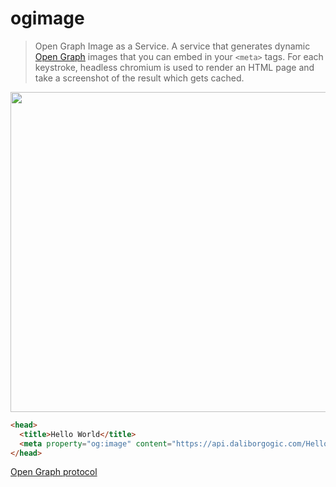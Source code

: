 # ogimage

> Open Graph Image as a Service. A service that generates dynamic [Open Graph](https://ogp.me/) images that you can embed in your `<meta>` tags. For each keystroke, headless chromium is used to render an HTML page and take a screenshot of the result which gets cached.



<img src="https://daliborgogic.com/ogimage/tw-ogimage-sample.png" width="512">

```html
<head>
  <title>Hello World</title>
  <meta property="og:image" content="https://api.daliborgogic.com/Hello%20World.png" />
</head>
```

[Open Graph protocol](https://ogp.me/)

